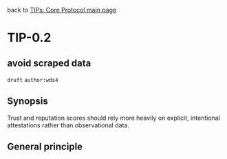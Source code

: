 back to [TIPs: Core Protocol main page](https://github.com/wds4/tapestry-protocol/blob/main/tips/core-protocol/README.md)

TIP-0.2
=====

avoid scraped data
-----

`draft` `author:wds4`

## Synopsis

Trust and reputation scores should rely more heavily on explicit, intentional attestations rather than observational data.

## General principle


